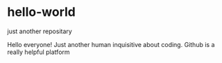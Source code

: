 # hello-world
just another repositary

Hello everyone!
Just another human inquisitive about coding.
Github is a really helpful platform
